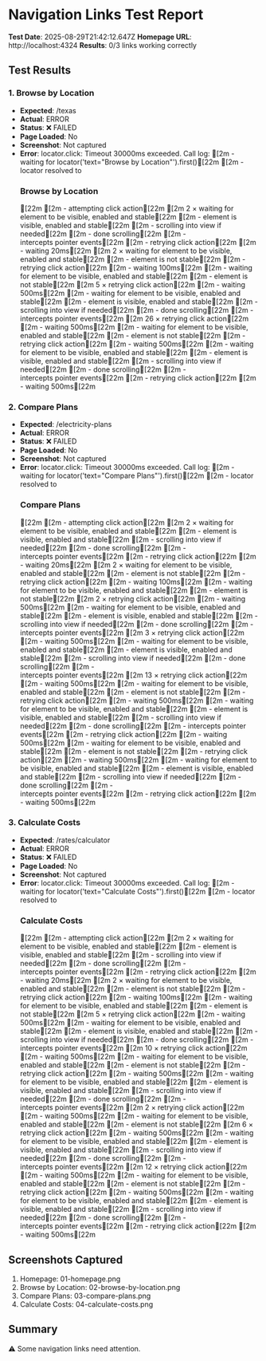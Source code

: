 # Navigation Links Test Report

**Test Date**: 2025-08-29T21:42:12.647Z
**Homepage URL**: http://localhost:4324
**Results**: 0/3 links working correctly

## Test Results


### 1. Browse by Location
- **Expected**: /texas
- **Actual**: ERROR
- **Status**: ❌ FAILED
- **Page Loaded**: No
- **Screenshot**: Not captured
- **Error**: locator.click: Timeout 30000ms exceeded.
Call log:
[2m  - waiting for locator('text="Browse by Location"').first()[22m
[2m    - locator resolved to <h3 class="text-2xl font-bold text-texas-navy mb-4">Browse by Location</h3>[22m
[2m  - attempting click action[22m
[2m    2 × waiting for element to be visible, enabled and stable[22m
[2m      - element is visible, enabled and stable[22m
[2m      - scrolling into view if needed[22m
[2m      - done scrolling[22m
[2m      - <div class="absolute inset-0 bg-gradient-to-br from-texas-navy/5 to-transparent rounded-2xl opacity-0 group-hover:opacity-100 transition-opacity duration-300"></div> intercepts pointer events[22m
[2m    - retrying click action[22m
[2m    - waiting 20ms[22m
[2m    2 × waiting for element to be visible, enabled and stable[22m
[2m      - element is not stable[22m
[2m    - retrying click action[22m
[2m      - waiting 100ms[22m
[2m    - waiting for element to be visible, enabled and stable[22m
[2m    - element is not stable[22m
[2m  5 × retrying click action[22m
[2m      - waiting 500ms[22m
[2m      - waiting for element to be visible, enabled and stable[22m
[2m      - element is visible, enabled and stable[22m
[2m      - scrolling into view if needed[22m
[2m      - done scrolling[22m
[2m      - <div class="absolute inset-0 bg-gradient-to-br from-texas-navy/5 to-transparent rounded-2xl opacity-0 group-hover:opacity-100 transition-opacity duration-300"></div> intercepts pointer events[22m
[2m  26 × retrying click action[22m
[2m       - waiting 500ms[22m
[2m       - waiting for element to be visible, enabled and stable[22m
[2m       - element is not stable[22m
[2m     - retrying click action[22m
[2m       - waiting 500ms[22m
[2m       - waiting for element to be visible, enabled and stable[22m
[2m       - element is visible, enabled and stable[22m
[2m       - scrolling into view if needed[22m
[2m       - done scrolling[22m
[2m       - <div class="absolute inset-0 bg-gradient-to-br from-texas-navy/5 to-transparent rounded-2xl opacity-0 group-hover:opacity-100 transition-opacity duration-300"></div> intercepts pointer events[22m
[2m  - retrying click action[22m
[2m    - waiting 500ms[22m


### 2. Compare Plans
- **Expected**: /electricity-plans
- **Actual**: ERROR
- **Status**: ❌ FAILED
- **Page Loaded**: No
- **Screenshot**: Not captured
- **Error**: locator.click: Timeout 30000ms exceeded.
Call log:
[2m  - waiting for locator('text="Compare Plans"').first()[22m
[2m    - locator resolved to <h3 class="text-2xl font-bold text-texas-navy mb-4">Compare Plans</h3>[22m
[2m  - attempting click action[22m
[2m    2 × waiting for element to be visible, enabled and stable[22m
[2m      - element is visible, enabled and stable[22m
[2m      - scrolling into view if needed[22m
[2m      - done scrolling[22m
[2m      - <div class="absolute inset-0 bg-gradient-to-br from-texas-gold/5 to-transparent rounded-2xl opacity-0 group-hover:opacity-100 transition-opacity duration-300"></div> intercepts pointer events[22m
[2m    - retrying click action[22m
[2m    - waiting 20ms[22m
[2m    2 × waiting for element to be visible, enabled and stable[22m
[2m      - element is not stable[22m
[2m    - retrying click action[22m
[2m      - waiting 100ms[22m
[2m    - waiting for element to be visible, enabled and stable[22m
[2m    - element is not stable[22m
[2m  2 × retrying click action[22m
[2m      - waiting 500ms[22m
[2m      - waiting for element to be visible, enabled and stable[22m
[2m      - element is visible, enabled and stable[22m
[2m      - scrolling into view if needed[22m
[2m      - done scrolling[22m
[2m      - <astro-dev-toolbar></astro-dev-toolbar> intercepts pointer events[22m
[2m  3 × retrying click action[22m
[2m      - waiting 500ms[22m
[2m      - waiting for element to be visible, enabled and stable[22m
[2m      - element is visible, enabled and stable[22m
[2m      - scrolling into view if needed[22m
[2m      - done scrolling[22m
[2m      - <div class="absolute inset-0 bg-gradient-to-br from-texas-gold/5 to-transparent rounded-2xl opacity-0 group-hover:opacity-100 transition-opacity duration-300"></div> intercepts pointer events[22m
[2m  13 × retrying click action[22m
[2m       - waiting 500ms[22m
[2m       - waiting for element to be visible, enabled and stable[22m
[2m       - element is not stable[22m
[2m     - retrying click action[22m
[2m       - waiting 500ms[22m
[2m       - waiting for element to be visible, enabled and stable[22m
[2m       - element is visible, enabled and stable[22m
[2m       - scrolling into view if needed[22m
[2m       - done scrolling[22m
[2m       - <astro-dev-toolbar></astro-dev-toolbar> intercepts pointer events[22m
[2m     - retrying click action[22m
[2m       - waiting 500ms[22m
[2m       - waiting for element to be visible, enabled and stable[22m
[2m       - element is not stable[22m
[2m     - retrying click action[22m
[2m       - waiting 500ms[22m
[2m       - waiting for element to be visible, enabled and stable[22m
[2m       - element is visible, enabled and stable[22m
[2m       - scrolling into view if needed[22m
[2m       - done scrolling[22m
[2m       - <div class="absolute inset-0 bg-gradient-to-br from-texas-gold/5 to-transparent rounded-2xl opacity-0 group-hover:opacity-100 transition-opacity duration-300"></div> intercepts pointer events[22m
[2m  - retrying click action[22m
[2m    - waiting 500ms[22m


### 3. Calculate Costs
- **Expected**: /rates/calculator
- **Actual**: ERROR
- **Status**: ❌ FAILED
- **Page Loaded**: No
- **Screenshot**: Not captured
- **Error**: locator.click: Timeout 30000ms exceeded.
Call log:
[2m  - waiting for locator('text="Calculate Costs"').first()[22m
[2m    - locator resolved to <h3 class="text-2xl font-bold text-texas-navy mb-4">Calculate Costs</h3>[22m
[2m  - attempting click action[22m
[2m    2 × waiting for element to be visible, enabled and stable[22m
[2m      - element is visible, enabled and stable[22m
[2m      - scrolling into view if needed[22m
[2m      - done scrolling[22m
[2m      - <div class="absolute inset-0 bg-gradient-to-br from-texas-red/5 to-transparent rounded-2xl opacity-0 group-hover:opacity-100 transition-opacity duration-300"></div> intercepts pointer events[22m
[2m    - retrying click action[22m
[2m    - waiting 20ms[22m
[2m    2 × waiting for element to be visible, enabled and stable[22m
[2m      - element is not stable[22m
[2m    - retrying click action[22m
[2m      - waiting 100ms[22m
[2m    - waiting for element to be visible, enabled and stable[22m
[2m    - element is not stable[22m
[2m  5 × retrying click action[22m
[2m      - waiting 500ms[22m
[2m      - waiting for element to be visible, enabled and stable[22m
[2m      - element is visible, enabled and stable[22m
[2m      - scrolling into view if needed[22m
[2m      - done scrolling[22m
[2m      - <div class="absolute inset-0 bg-gradient-to-br from-texas-red/5 to-transparent rounded-2xl opacity-0 group-hover:opacity-100 transition-opacity duration-300"></div> intercepts pointer events[22m
[2m  10 × retrying click action[22m
[2m       - waiting 500ms[22m
[2m       - waiting for element to be visible, enabled and stable[22m
[2m       - element is not stable[22m
[2m     - retrying click action[22m
[2m       - waiting 500ms[22m
[2m       - waiting for element to be visible, enabled and stable[22m
[2m       - element is visible, enabled and stable[22m
[2m       - scrolling into view if needed[22m
[2m       - done scrolling[22m
[2m       - <div class="absolute inset-0 bg-gradient-to-br from-texas-red/5 to-transparent rounded-2xl opacity-0 group-hover:opacity-100 transition-opacity duration-300"></div> intercepts pointer events[22m
[2m  2 × retrying click action[22m
[2m      - waiting 500ms[22m
[2m      - waiting for element to be visible, enabled and stable[22m
[2m      - element is not stable[22m
[2m  6 × retrying click action[22m
[2m      - waiting 500ms[22m
[2m      - waiting for element to be visible, enabled and stable[22m
[2m      - element is visible, enabled and stable[22m
[2m      - scrolling into view if needed[22m
[2m      - done scrolling[22m
[2m      - <div class="absolute inset-0 bg-gradient-to-br from-texas-red/5 to-transparent rounded-2xl opacity-0 group-hover:opacity-100 transition-opacity duration-300"></div> intercepts pointer events[22m
[2m  12 × retrying click action[22m
[2m       - waiting 500ms[22m
[2m       - waiting for element to be visible, enabled and stable[22m
[2m       - element is not stable[22m
[2m     - retrying click action[22m
[2m       - waiting 500ms[22m
[2m       - waiting for element to be visible, enabled and stable[22m
[2m       - element is visible, enabled and stable[22m
[2m       - scrolling into view if needed[22m
[2m       - done scrolling[22m
[2m       - <div class="absolute inset-0 bg-gradient-to-br from-texas-red/5 to-transparent rounded-2xl opacity-0 group-hover:opacity-100 transition-opacity duration-300"></div> intercepts pointer events[22m
[2m  - retrying click action[22m
[2m    - waiting 500ms[22m



## Screenshots Captured
1. Homepage: 01-homepage.png
2. Browse by Location: 02-browse-by-location.png
3. Compare Plans: 03-compare-plans.png
4. Calculate Costs: 04-calculate-costs.png

## Summary
⚠️ Some navigation links need attention.
